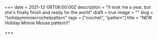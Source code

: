 +++
date = 2021-12-08T06:00:00Z
description = "It took me a year, but she's finally finish and ready for the world"
draft = true
image = ""
slug = "holidayminniecrochetpattern"
tags = ["crochet", "pattern"]
title = "NEW Holiday Minnie Mouse pattern!!"

+++
